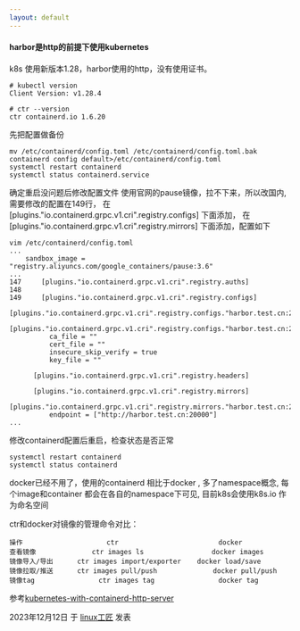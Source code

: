 ```yaml
---
layout: default
---
```


#### harbor是http的前提下使用kubernetes

k8s 使用新版本1.28，harbor使用的http，没有使用证书。

```
# kubectl version
Client Version: v1.28.4

# ctr --version
ctr containerd.io 1.6.20
```
先把配置做备份

```
mv /etc/containerd/config.toml /etc/containerd/config.toml.bak
containerd config default>/etc/containerd/config.toml
systemctl restart containerd
systemctl status containerd.service
```

确定重启没问题后修改配置文件
使用官网的pause镜像，拉不下来，所以改国内,需要修改的配置在149行，
在 [plugins."io.containerd.grpc.v1.cri".registry.configs] 下面添加，
在 [plugins."io.containerd.grpc.v1.cri".registry.mirrors] 下面添加，配置如下

```
vim /etc/containerd/config.toml 
...
    sandbox_image = "registry.aliyuncs.com/google_containers/pause:3.6"
...
147     [plugins."io.containerd.grpc.v1.cri".registry.auths]
148
149     [plugins."io.containerd.grpc.v1.cri".registry.configs]
        [plugins."io.containerd.grpc.v1.cri".registry.configs."harbor.test.cn:20000"]
        [plugins."io.containerd.grpc.v1.cri".registry.configs."harbor.test.cn:20000".tls]
          ca_file = ""
          cert_file = ""
          insecure_skip_verify = true
          key_file = ""

      [plugins."io.containerd.grpc.v1.cri".registry.headers]

      [plugins."io.containerd.grpc.v1.cri".registry.mirrors]
        [plugins."io.containerd.grpc.v1.cri".registry.mirrors."harbor.test.cn:20000"]
          endpoint = ["http://harbor.test.cn:20000"]
...
```

修改containerd配置后重启，检查状态是否正常

```
systemctl restart containerd
systemctl status containerd
```

docker已经不用了，使用的containerd 相比于docker , 多了namespace概念, 每个image和container 都会在各自的namespace下可见, 目前k8s会使用k8s.io 作为命名空间

ctr和docker对镜像的管理命令对比：

```
操作                     ctr                         docker
查看镜像              ctr images ls                 docker images
镜像导入/导出      ctr images import/exporter    docker load/save
镜像拉取/推送      ctr images pull/push              docker pull/push
镜像tag                ctr images tag                docker tag
```


参考[kubernetes-with-containerd-http-server](https://stackoverflow.com/questions/65724285/kubernetes-with-containerd-http-server-gave-http-response-to-https-client)

2023年12月12日 于 [linux工匠](https://bbotte.github.io/) 发表